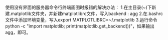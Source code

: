 使用没有界面的服务器命令行终端画图时报错的解决办法：
1.在主目录(~)下新建.matplotlib文件夹，并新建matplotlibrc文件，写入backend : agg
2.在.bashrc文件中添加环境变量，写入export MATPLOTLIBRC=~/.matplotlib
3.运行命令python -c "import matplotlib; print(matplotlib.get_backend())"，如果输出agg，即可。